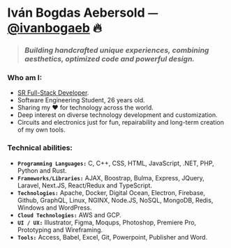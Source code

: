 
<h1>Iván Bogdas Aebersold ⏤ <a href="https://ivanbogaeb.github.io">@ivanbogaeb</a> 🔥</h1>

> ### _Building handcrafted unique experiences, combining aesthetics, optimized code and powerful design._

### Who am I:
  - [SR Full-Stack Developer](https://github.com/ivanbogaeb).
  - Software Engineering Student, 26 years old.
  - Sharing my ❤️ for technology across the world.
  - Deep interest on diverse technology development and customization.
  - Circuits and electronics just for fun, repairability and long-term creation of my own tools.

### Technical abilities:
  - **`Programming Languages:`** C, C++, CSS, HTML, JavaScript, .NET, PHP, Python and Rust.
  - **`Frameworks/Libraries:`** AJAX, Boostrap, Bulma, Express, JQuery, Laravel, Next.JS, React/Redux and TypeScript.
  - **`Technologies:`** Apache, Docker, Digital Ocean, Electron, Firebase, Github, GraphQL, Linux, NGINX, Node.JS, NoSQL, MongoDB, Redis, Windows and WordPress.
  - **`Cloud Technologies:`** AWS and GCP.
  - **`UI / UX:`** Illustrator, Figma, Moqups, Photoshop, Premiere Pro, Prototyping and Wireframing.
  - **`Tools:`** Access, Babel, Excel, Git, Powerpoint, Publisher and Word.
